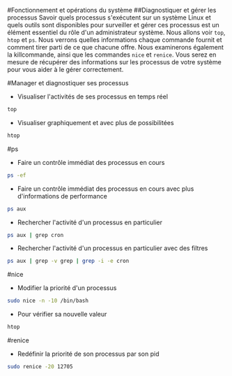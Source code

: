 #Fonctionnement et opérations du système
##Diagnostiquer et gérer les processus
Savoir quels processus s'exécutent sur un système Linux et quels outils sont disponibles pour surveiller et gérer ces processus est un élément essentiel du rôle d'un administrateur système.
Nous allons voir `top`, `htop` et `ps`. Nous verrons quelles informations chaque commande fournit et comment tirer parti de ce que chacune offre.
Nous examinerons également la killcommande, ainsi que les commandes `nice` et `renice`.
Vous serez en mesure de récupérer des informations sur les processus de votre système pour vous aider à le gérer correctement.

#Manager et diagnostiquer ses processus
- Visualiser l'activités de ses processus en temps réel
```bash
top
```

- Visualiser graphiquement et avec plus de possibilitées
```bash
htop
```

#ps
- Faire un contrôle immédiat des processus en cours
```bash
ps -ef
```

- Faire un contrôle immédiat des processus en cours avec plus d'informations de performance
```bash
ps aux
```

- Rechercher l'activité d'un processus en particulier
```bash
ps aux | grep cron
```

- Rechercher l'activité d'un processus en particulier avec des filtres
```bash
ps aux | grep -v grep | grep -i -e cron
```

#nice
- Modifier la priorité d'un processus
```bash
sudo nice -n -10 /bin/bash
```

- Pour vérifier sa nouvelle valeur
```bash
htop
```

#renice
- Redéfinir la priorité de son processus par son pid  
```bash
sudo renice -20 12705
```

